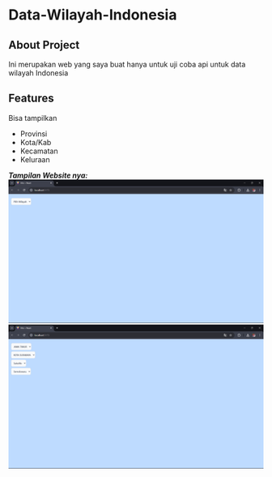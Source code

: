# Data-Wilayah-Indonesia

## About Project
Ini merupakan web yang saya buat hanya untuk uji coba api untuk data wilayah Indonesia

## Features
Bisa tampilkan 
- Provinsi
- Kota/Kab
- Kecamatan
- Keluraan

**_Tampilan Website nya:_**
![Landing Page](./wilayah-indonesia/public/Tampilan%201.png)
![Landing Page](./wilayah-indonesia/public/Tampilan%202.png)
